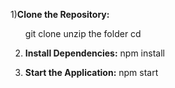 1)**Clone the Repository:**
   <ul>
   git clone <repository-url>
   unzip the folder
   cd <folder-name>
   </ul>

2) **Install Dependencies:**
   npm install

3) **Start the Application:**
   npm start
